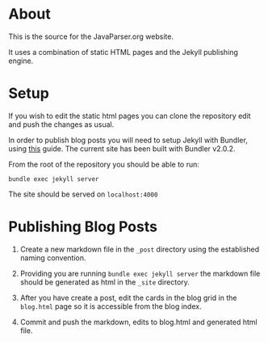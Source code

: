 # About

This is the source for the JavaParser.org website.

It uses a combination of static HTML pages and the Jekyll publishing engine.

# Setup 

If you wish to edit the static html pages you can clone the repository edit and push the changes as usual. 

In order to publish blog posts you will need to setup Jekyll with Bundler, using [this](https://jekyllrb.com/tutorials/using-jekyll-with-bundler/) guide. The current site has been built with Bundler v2.0.2.

From the root of the repository you should be able to run:

```
bundle exec jekyll server
```

The site should be served on `localhost:4000`

# Publishing Blog Posts

1) Create a new markdown file in the `_post` directory using the established naming convention.

2) Providing you are running `bundle exec jekyll server` the markdown file should be generated as html in the `_site` directory.

3) After you have create a post, edit the cards in the blog grid in the `blog.html` page so it is accessible from the blog index.

4) Commit and push the markdown, edits to blog.html and generated html file.


